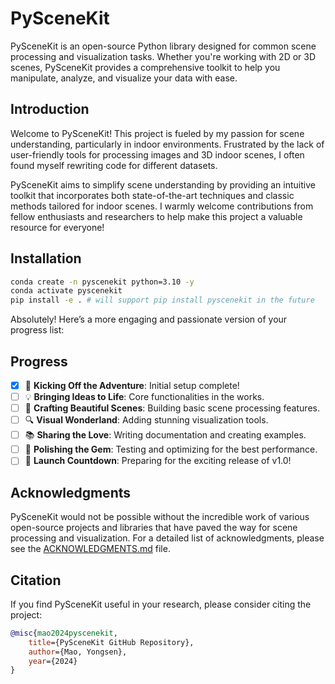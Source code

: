 # PySceneKit

PySceneKit is an open-source Python library designed for common scene processing and visualization tasks. Whether you're working with 2D or 3D scenes, PySceneKit provides a comprehensive toolkit to help you manipulate, analyze, and visualize your data with ease.

## Introduction

Welcome to PySceneKit! This project is fueled by my passion for scene understanding, particularly in indoor environments. Frustrated by the lack of user-friendly tools for processing images and 3D indoor scenes, I often found myself rewriting code for different datasets.

PySceneKit aims to simplify scene understanding by providing an intuitive toolkit that incorporates both state-of-the-art techniques and classic methods tailored for indoor scenes. I warmly welcome contributions from fellow enthusiasts and researchers to help make this project a valuable resource for everyone!


## Installation

```bash
conda create -n pyscenekit python=3.10 -y
conda activate pyscenekit
pip install -e . # will support pip install pyscenekit in the future
```

Absolutely! Here’s a more engaging and passionate version of your progress list:

## Progress

- [x] 🌟 **Kicking Off the Adventure**: Initial setup complete!
- [ ] 💡 **Bringing Ideas to Life**: Core functionalities in the works.
- [ ] 🎨 **Crafting Beautiful Scenes**: Building basic scene processing features.
- [ ] 🔍 **Visual Wonderland**: Adding stunning visualization tools.
- [ ] 📚 **Sharing the Love**: Writing documentation and creating examples.
- [ ] 🔧 **Polishing the Gem**: Testing and optimizing for the best performance.
- [ ] 🚀 **Launch Countdown**: Preparing for the exciting release of v1.0!

## Acknowledgments

PySceneKit would not be possible without the incredible work of various open-source projects and libraries that have paved the way for scene processing and visualization. For a detailed list of acknowledgments, please see the [ACKNOWLEDGMENTS.md](./ACKNOWLEDGMENTS.md) file.

## Citation

If you find PySceneKit useful in your research, please consider citing the project:

```bibtex
@misc{mao2024pyscenekit,
    title={PySceneKit GitHub Repository},
    author={Mao, Yongsen},
    year={2024}
}
```
